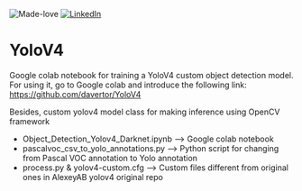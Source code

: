 ![Made-love][made-love-shield]
[![LinkedIn][linkedin-shield]][linkedin-url]

# YoloV4
Google colab notebook for training a YoloV4 custom object detection model. For using it, go to Google colab and introduce the following link: https://github.com/davertor/YoloV4

Besides, custom yolov4 model class for making inference using OpenCV framework

 * Object_Detection_Yolov4_Darknet.ipynb --> Google colab notebook
 * pascalvoc_csv_to_yolo_annotations.py --> Python script for changing from Pascal VOC annotation to Yolo annotation
 * process.py & yolov4-custom.cfg --> Custom files different from original ones in AlexeyAB yolov4 original repo

<!-- MARKDOWN LINKS & IMAGES -->
<!-- https://www.markdownguide.org/basic-syntax/#reference-style-links -->
[linkedin-url]: https://linkedin.com/daniel-verdu-torres

[made-love-shield]: https://img.shields.io/badge/-Made%20with%20love%20❤️-orange.svg?style=for-the-badge
[license-shield]: https://img.shields.io/badge/License-GNU-brightgreen.svg?style=for-the-badge
[linkedin-shield]: https://img.shields.io/badge/-LinkedIn-darkblue.svg?style=for-the-badge&logo=linkedin
